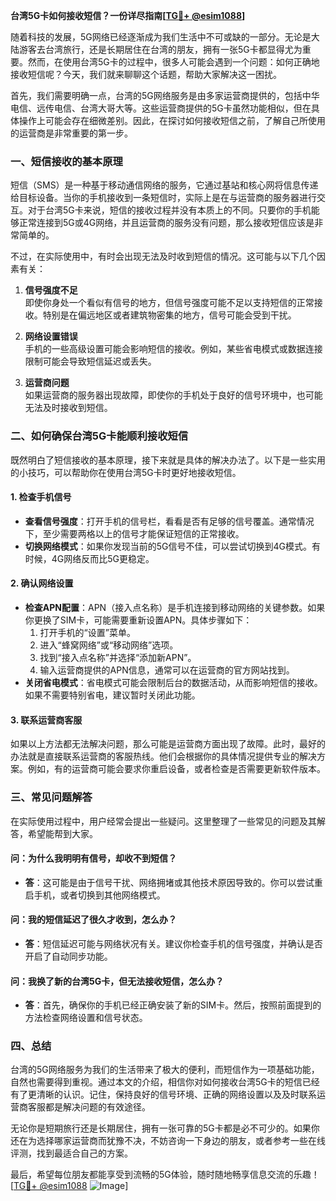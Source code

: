 **台湾5G卡如何接收短信？一份详尽指南[[TG💪+ @esim1088](https://t.me/s/esim1088)]**

随着科技的发展，5G网络已经逐渐成为我们生活中不可或缺的一部分。无论是大陆游客去台湾旅行，还是长期居住在台湾的朋友，拥有一张5G卡都显得尤为重要。然而，在使用台湾5G卡的过程中，很多人可能会遇到一个问题：如何正确地接收短信呢？今天，我们就来聊聊这个话题，帮助大家解决这一困扰。

首先，我们需要明确一点，台湾的5G网络服务是由多家运营商提供的，包括中华电信、远传电信、台湾大哥大等。这些运营商提供的5G卡虽然功能相似，但在具体操作上可能会存在细微差别。因此，在探讨如何接收短信之前，了解自己所使用的运营商是非常重要的第一步。

### **一、短信接收的基本原理**

短信（SMS）是一种基于移动通信网络的服务，它通过基站和核心网将信息传递给目标设备。当你的手机接收到一条短信时，实际上是在与运营商的服务器进行交互。对于台湾5G卡来说，短信的接收过程并没有本质上的不同。只要你的手机能够正常连接到5G或4G网络，并且运营商的服务没有问题，那么接收短信应该是非常简单的。

不过，在实际使用中，有时会出现无法及时收到短信的情况。这可能与以下几个因素有关：

1. **信号强度不足**  
   即使你身处一个看似有信号的地方，但信号强度可能不足以支持短信的正常接收。特别是在偏远地区或者建筑物密集的地方，信号可能会受到干扰。

2. **网络设置错误**  
   手机的一些高级设置可能会影响短信的接收。例如，某些省电模式或数据连接限制可能会导致短信延迟或丢失。

3. **运营商问题**  
   如果运营商的服务器出现故障，即使你的手机处于良好的信号环境中，也可能无法及时接收到短信。

### **二、如何确保台湾5G卡能顺利接收短信**

既然明白了短信接收的基本原理，接下来就是具体的解决办法了。以下是一些实用的小技巧，可以帮助你在使用台湾5G卡时更好地接收短信。

#### **1. 检查手机信号**
   - **查看信号强度**：打开手机的信号栏，看看是否有足够的信号覆盖。通常情况下，至少需要两格以上的信号才能保证短信的正常接收。
   - **切换网络模式**：如果你发现当前的5G信号不佳，可以尝试切换到4G模式。有时候，4G网络反而比5G更稳定。

#### **2. 确认网络设置**
   - **检查APN配置**：APN（接入点名称）是手机连接到移动网络的关键参数。如果你更换了SIM卡，可能需要重新设置APN。具体步骤如下：
     1. 打开手机的“设置”菜单。
     2. 进入“蜂窝网络”或“移动网络”选项。
     3. 找到“接入点名称”并选择“添加新APN”。
     4. 输入运营商提供的APN信息，通常可以在运营商的官方网站找到。
   - **关闭省电模式**：省电模式可能会限制后台的数据活动，从而影响短信的接收。如果不需要特别省电，建议暂时关闭此功能。

#### **3. 联系运营商客服**
   如果以上方法都无法解决问题，那么可能是运营商方面出现了故障。此时，最好的办法就是直接联系运营商的客服热线。他们会根据你的具体情况提供专业的解决方案。例如，有的运营商可能会要求你重启设备，或者检查是否需要更新软件版本。

### **三、常见问题解答**

在实际使用过程中，用户经常会提出一些疑问。这里整理了一些常见的问题及其解答，希望能帮到大家。

#### **问：为什么我明明有信号，却收不到短信？**
   - **答**：这可能是由于信号干扰、网络拥堵或其他技术原因导致的。你可以尝试重启手机，或者切换到其他网络模式。

#### **问：我的短信延迟了很久才收到，怎么办？**
   - **答**：短信延迟可能与网络状况有关。建议你检查手机的信号强度，并确认是否开启了自动同步功能。

#### **问：我换了新的台湾5G卡，但无法接收短信，怎么办？**
   - **答**：首先，确保你的手机已经正确安装了新的SIM卡。然后，按照前面提到的方法检查网络设置和信号状态。

### **四、总结**

台湾的5G网络服务为我们的生活带来了极大的便利，而短信作为一项基础功能，自然也需要得到重视。通过本文的介绍，相信你对如何接收台湾5G卡的短信已经有了更清晰的认识。记住，保持良好的信号环境、正确的网络设置以及及时联系运营商客服都是解决问题的有效途径。

无论你是短期旅行还是长期居住，拥有一张可靠的5G卡都是必不可少的。如果你还在为选择哪家运营商而犹豫不决，不妨咨询一下身边的朋友，或者参考一些在线评测，找到最适合自己的方案。

最后，希望每位朋友都能享受到流畅的5G体验，随时随地畅享信息交流的乐趣！[[TG💪+ @esim1088](https://t.me/s/esim1088) ![Image](https://i.postimg.cc/4NQfJmqS/Snipaste-2025-05-13-00-14-12.png)]